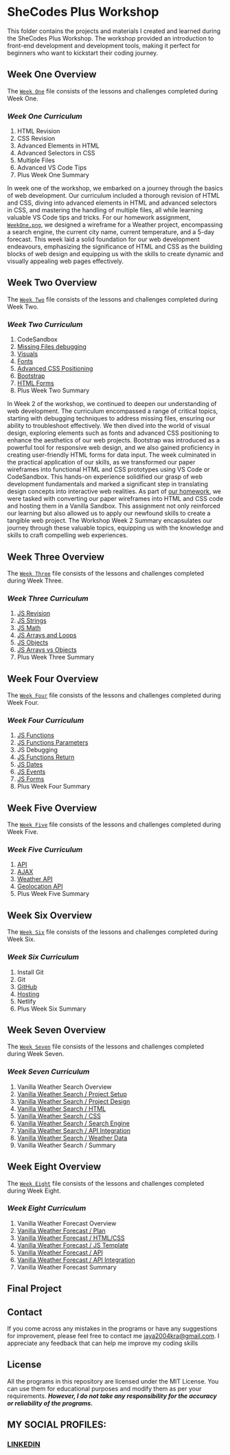 # SheCodes Plus Workshop
This folder contains the projects and materials I created and learned during the SheCodes Plus Workshop. The workshop provided an introduction to front-end development and development tools, making it perfect for beginners who want to kickstart their coding journey.

## Week One Overview
The [`Week One`](https://github.com/fromjyce/SheCodes/tree/main/SheCodesPlus/Week%20One) file consists of the lessons and challenges completed during Week One.

  ### *Week One Curriculum*
  1. HTML Revision
  2. CSS Revision
  3. Advanced Elements in HTML
  4. Advanced Selectors in CSS
  5. Multiple Files
  6. Advanced VS Code Tips
  7. Plus Week One Summary

In week one of the workshop, we embarked on a journey through the basics of web development. Our curriculum included a thorough revision of HTML and CSS, diving into advanced elements in HTML and advanced selectors in CSS, and mastering the handling of multiple files, all while learning valuable VS Code tips and tricks. For our homework assignment, [`WeekOne.png`](https://github.com/fromjyce/SheCodes/blob/main/SheCodesPlus/Week%20One/WeekOne.png), we designed a wireframe for a Weather project, encompassing a search engine, the current city name, current temperature, and a 5-day forecast. This week laid a solid foundation for our web development endeavours, emphasizing the significance of HTML and CSS as the building blocks of web design and equipping us with the skills to create dynamic and visually appealing web pages effectively.

## Week Two Overview
The [`Week Two`](https://github.com/fromjyce/SheCodes/tree/main/SheCodesPlus/Week%20Two) file consists of the lessons and challenges completed during Week Two.

  ### *Week Two Curriculum*
  1. CodeSandbox
  2. [Missing Files debugging](https://github.com/fromjyce/SheCodes/tree/main/SheCodesPlus/Week%20Two/Challenge%201)
  3. [Visuals](https://github.com/fromjyce/SheCodes/tree/main/SheCodesPlus/Week%20Two/Challenge%202)
  4. [Fonts](https://github.com/fromjyce/SheCodes/tree/main/SheCodesPlus/Week%20Two/Challenge%203)
  5. [Advanced CSS Positioning](https://github.com/fromjyce/SheCodes/tree/main/SheCodesPlus/Week%20Two/Challenge%204)
  6. [Bootstrap](https://github.com/fromjyce/SheCodes/tree/main/SheCodesPlus/Week%20Two/Challenge%205)
  7. [HTML Forms](https://github.com/fromjyce/SheCodes/tree/main/SheCodesPlus/Week%20Two/Challenge%206)
  8. Plus Week Two Summary

In Week 2 of the workshop, we continued to deepen our understanding of web development. The curriculum encompassed a range of critical topics, starting with debugging techniques to address missing files, ensuring our ability to troubleshoot effectively. We then dived into the world of visual design, exploring elements such as fonts and advanced CSS positioning to enhance the aesthetics of our web projects. Bootstrap was introduced as a powerful tool for responsive web design, and we also gained proficiency in creating user-friendly HTML forms for data input. The week culminated in the practical application of our skills, as we transformed our paper wireframes into functional HTML and CSS prototypes using VS Code or CodeSandbox. This hands-on experience solidified our grasp of web development fundamentals and marked a significant step in translating design concepts into interactive web realities. As part of [our homework](https://github.com/fromjyce/SheCodes/tree/main/SheCodesPlus/Week%20Two/Homework), we were tasked with converting our paper wireframes into HTML and CSS code and hosting them in a Vanilla Sandbox. This assignment not only reinforced our learning but also allowed us to apply our newfound skills to create a tangible web project. The Workshop Week 2 Summary encapsulates our journey through these valuable topics, equipping us with the knowledge and skills to craft compelling web experiences.

## Week Three Overview
The [`Week Three`]() file consists of the lessons and challenges completed during Week Three.

  ### *Week Three Curriculum*
  1. [JS Revision]()
  2. [JS Strings]()
  3. [JS Math]()
  4. [JS Arrays and Loops]()
  5. [JS Objects]()
  6. [JS Arrays vs Objects]()
  7. Plus Week Three Summary

## Week Four Overview
The [`Week Four`]() file consists of the lessons and challenges completed during Week Four.

  ### *Week Four Curriculum*
  1. [JS Functions]()
  2. [JS Functions Parameters]()
  3. JS Debugging
  4. [JS Functions Return]()
  5. [JS Dates]()
  6. [JS Events]()
  7. [JS Forms]()
  8. Plus Week Four Summary

## Week Five Overview
The [`Week Five`]() file consists of the lessons and challenges completed during Week Five.

  ### *Week Five Curriculum*
  1. [API]()
  2. [AJAX]()
  3. [Weather API]()
  4. [Geolocation API]()
  5. Plus Week Five Summary

## Week Six Overview
The [`Week Six`]() file consists of the lessons and challenges completed during Week Six.

  ### *Week Six Curriculum*
  1. Install Git
  2. Git
  3. [GitHub]()
  4. [Hosting]()
  5. Netlify
  6. Plus Week Six Summary

## Week Seven Overview
The [`Week Seven`]() file consists of the lessons and challenges completed during Week Seven.

  ### *Week Seven Curriculum*
  1. Vanilla Weather Search Overview
  2. [Vanilla Weather Search / Project Setup](https://github.com/fromjyce/SheCodes/tree/main/SheCodesPlus/Week%20Seven/1.%20project%20setup)
  3. [Vanilla Weather Search / Project Design](https://github.com/fromjyce/SheCodes/tree/main/SheCodesPlus/Week%20Seven/2.%20project%20design)
  4. [Vanilla Weather Search / HTML](https://github.com/fromjyce/SheCodes/tree/main/SheCodesPlus/Week%20Seven/3.%20html)
  5. [Vanilla Weather Search / CSS](https://github.com/fromjyce/SheCodes/tree/main/SheCodesPlus/Week%20Seven/4.%20css)
  6. [Vanilla Weather Search / Search Engine](https://github.com/fromjyce/SheCodes/tree/main/SheCodesPlus/Week%20Seven/5.%20search%20engine)
  7. [Vanilla Weather Search / API Integration](https://github.com/fromjyce/SheCodes/tree/main/SheCodesPlus/Week%20Seven/6.%20api%20integration)
  8. [Vanilla Weather Search / Weather Data](https://github.com/fromjyce/SheCodes/tree/main/SheCodesPlus/Week%20Seven/7.%20weather%20data)
  9. Vanilla Weather Search / Summary

## Week Eight Overview
The [`Week Eight`]() file consists of the lessons and challenges completed during Week Eight.

  ### *Week Eight Curriculum*
  1. Vanilla Weather Forecast Overview
  2. [Vanilla Weather Forecast / Plan](https://github.com/fromjyce/SheCodes/tree/main/SheCodesPlus/Week%20Eight/1.%20Plan)
  3. [Vanilla Weather Forecast / HTML/CSS](https://github.com/fromjyce/SheCodes/tree/main/SheCodesPlus/Week%20Eight/2.%20HTML%20_%20CSS)
  4. [Vanilla Weather Forecast / JS Template](https://github.com/fromjyce/SheCodes/tree/main/SheCodesPlus/Week%20Eight/3.%20JS%20templates)
  5. [Vanilla Weather Forecast / API](https://github.com/fromjyce/SheCodes/tree/main/SheCodesPlus/Week%20Eight/4.%20Forecast%20API)
  6. [Vanilla Weather Forecast / API Integration](https://github.com/fromjyce/SheCodes/tree/main/SheCodesPlus/Week%20Eight/5.%20API%20integration)
  7. Vanilla Weather Forecast Summary

## Final Project


## Contact
If you come across any mistakes in the programs or have any suggestions for improvement, please feel free to contact me <jaya2004kra@gmail.com>. I appreciate any feedback that can help me improve my coding skills

## License
All the programs in this repository are licensed under the MIT License. You can use them for educational purposes and modify them as per your requirements. ***However, I do not take any responsibility for the accuracy or reliability of the programs.***

## MY SOCIAL PROFILES:
### [LINKEDIN](https://www.linkedin.com/in/jayashrek/)
